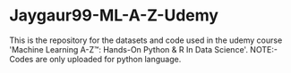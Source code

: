 # Jaygaur99-ML-A-Z-Udemy
This is the repository for the datasets and code used in the udemy course 'Machine Learning A-Z™: Hands-On Python &amp; R In Data Science'. NOTE:- Codes are only uploaded for python language.
